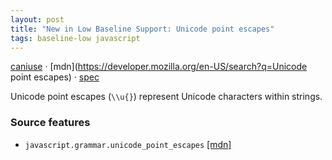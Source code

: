 ```yaml
---
layout: post
title: "New in Low Baseline Support: Unicode point escapes"
tags: baseline-low javascript
---
```


[caniuse](https://caniuse.com/?search=unicode-point-escapes) · [mdn](https://developer.mozilla.org/en-US/search?q=Unicode point escapes) · [spec](https://tc39.es/ecma262/multipage/ecmascript-language-lexical-grammar.html#prod-UnicodeEscapeSequence)

Unicode point escapes (`\\u{}`) represent Unicode characters within strings.

### Source features

- ``javascript.grammar.unicode_point_escapes`` [[mdn]](https://developer.mozilla.org/en-US/search?q=javascript.grammar.unicode_point_escapes)
